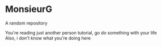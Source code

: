 # MonsieurG
A random repository

You're reading just another person tutorial, go do something with your life               
Also, i don't know what you're doing here
